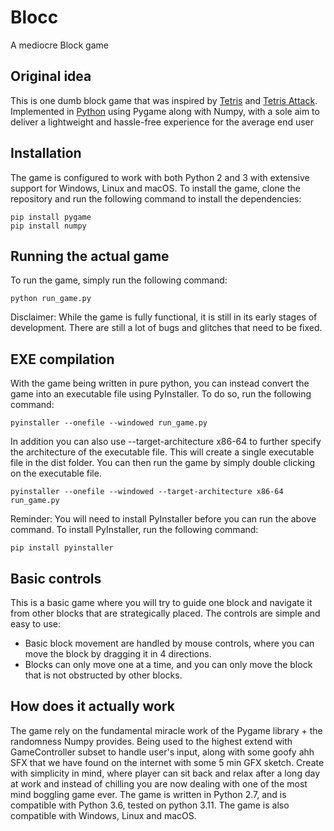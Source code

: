# Blocc
A mediocre Block game
## Original idea
This is one dumb block game that was inspired by [Tetris](https://en.wikipedia.org/wiki/Tetris) and [Tetris Attack](https://en.wikipedia.org/wiki/Tetris_Attack). Implemented in [Python](https://www.python.org/) using Pygame along with Numpy, with a sole aim to deliver a lightweight and hassle-free experience for the average end user
## Installation
The game is configured to work with both Python 2 and 3 with extensive support for Windows, Linux and macOS. To install the game, clone the repository and run the following command to install the dependencies:
```
pip install pygame
pip install numpy 
``` 
## Running the actual game
To run the game, simply run the following command:
```
python run_game.py
``` 
Disclaimer: While the game is fully functional, it is still in its early stages of development. There are still a lot of bugs and glitches that need to be fixed.
## EXE compilation
With the game being written in pure python, you can instead convert the game into an executable file using PyInstaller. To do so, run the following command:
```
pyinstaller --onefile --windowed run_game.py
```
In addition you can also use --target-architecture x86-64 to further specify the architecture of the executable file. This will create a single executable file in the dist folder. You can then run the game by simply double clicking on the executable file. 
``` 
pyinstaller --onefile --windowed --target-architecture x86-64 run_game.py
```
Reminder: You will need to install PyInstaller before you can run the above command. To install PyInstaller, run the following command:
```
pip install pyinstaller
```
## Basic controls
This is a basic game where you will try to guide one block and navigate it from other blocks that are strategically placed. The controls are simple and easy to use:
- Basic block movement are handled by mouse controls, where you can move the block by dragging it in 4 directions.
- Blocks can only move one at a time, and you can only move the block that is not obstructed by other blocks.
## How does it actually work
The game rely on the fundamental miracle work of the Pygame library + the randomness Numpy provides. Being used to the highest extend with GameController subset to handle user's input, along with some goofy ahh SFX that we have found on the internet with some 5 min GFX sketch. Create with simplicity in mind, where player can sit back and relax after a long day at work and instead of chilling you are now dealing with one of the most mind boggling game ever. The game is written in Python 2.7, and is compatible with Python 3.6, tested on python 3.11. The game is also compatible with Windows, Linux and macOS.